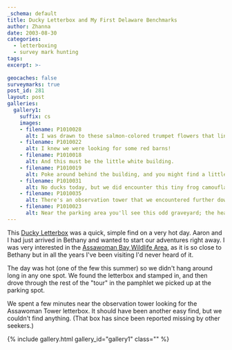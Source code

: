 ```yaml
---
_schema: default
title: Ducky Letterbox and My First Delaware Benchmarks
author: Zhanna
date: 2003-08-30
categories:
  - letterboxing
  - survey mark hunting
tags:
excerpt: >- 
  
geocaches: false
surveymarks: true
post_id: 281
layout: post  
galleries:
  gallery1:
    suffix: cs 
    images:
    - filename: P1010028
      alt: I was drawn to these salmon-colored trumpet flowers that lined the driveway through the park.       
    - filename: P1010022
      alt: I knew we were looking for some red barns!     
    - filename: P1010018
      alt: And this must be the little white building.       
    - filename: P1010019
      alt: Poke around behind the building, and you might find a little box!       
    - filename: P1010031
      alt: No ducks today, but we did encounter this tiny frog camouflaged in the dry grass.     
    - filename: P1010035
      alt: There's an observation tower that we encountered further down the road. If you climb it (it's breezy up there) you'll be treated to views of the ponds and saltmarshes of southern Delaware. 
    - filename: P1010023
      alt: Near the parking area you'll see this odd graveyard; the headstones rest on a concrete slab!                                     
---
```


This [Ducky Letterbox](https://web.archive.org/web/20031023125230/http://www.letterboxing.org/BoxView.asp?boxnum=2035&boxname=Assawoman_Wildlife_Management_Area) was a quick, simple find on a very hot day. Aaron and I had just arrived in Bethany and wanted to start our adventures right away. I was very interested in the [Assawoman Bay Wildlife Area](https://www.stateparks.com/assawoman_bay_state_wildlife_area_in_delaware.html), as it is so close to Bethany but in all the years I've been visiting I'd never heard of it. 

The day was hot (one of the few this summer) so we didn't hang around long in any one spot. We found the letterbox and stamped in, and then drove through the rest of the "tour" in the pamphlet we picked up at the parking spot. 

We spent a few minutes near the observation tower looking for the Assawoman Tower letterbox. It should have been another easy find, but we couldn't find anything. (That box has since been reported missing by other seekers.)

{% include gallery.html gallery_id="gallery1" class="" %}
